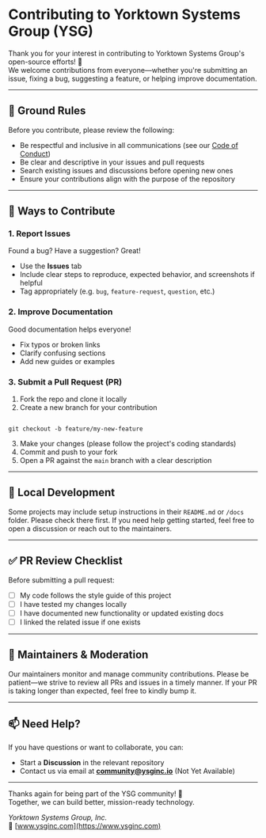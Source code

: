 # Contributing to Yorktown Systems Group (YSG)

Thank you for your interest in contributing to Yorktown Systems Group's open-source efforts! 🎉  
We welcome contributions from everyone—whether you're submitting an issue, fixing a bug, suggesting a feature, or helping improve documentation.

---

## 🧭 Ground Rules

Before you contribute, please review the following:

- Be respectful and inclusive in all communications (see our [Code of Conduct](./CODE_OF_CONDUCT.md))
- Be clear and descriptive in your issues and pull requests
- Search existing issues and discussions before opening new ones
- Ensure your contributions align with the purpose of the repository

---

## 🚀 Ways to Contribute

### 1. Report Issues
Found a bug? Have a suggestion? Great!

- Use the **Issues** tab
- Include clear steps to reproduce, expected behavior, and screenshots if helpful
- Tag appropriately (e.g. `bug`, `feature-request`, `question`, etc.)

### 2. Improve Documentation
Good documentation helps everyone!

- Fix typos or broken links
- Clarify confusing sections
- Add new guides or examples

### 3. Submit a Pull Request (PR)

1. Fork the repo and clone it locally  
2. Create a new branch for your contribution  
```

git checkout -b feature/my-new-feature

```
3. Make your changes (please follow the project's coding standards)
4. Commit and push to your fork  
5. Open a PR against the `main` branch with a clear description

---

## 🧪 Local Development

Some projects may include setup instructions in their `README.md` or `/docs` folder. Please check there first. If you need help getting started, feel free to open a discussion or reach out to the maintainers.

---

## ✅ PR Review Checklist

Before submitting a pull request:

- [ ] My code follows the style guide of this project
- [ ] I have tested my changes locally
- [ ] I have documented new functionality or updated existing docs
- [ ] I linked the related issue if one exists

---

## 🧙 Maintainers & Moderation

Our maintainers monitor and manage community contributions. Please be patient—we strive to review all PRs and issues in a timely manner. If your PR is taking longer than expected, feel free to kindly bump it.

---

## 📫 Need Help?

If you have questions or want to collaborate, you can:

- Start a **Discussion** in the relevant repository
- Contact us via email at **community@ysginc.io** (Not Yet Available)

---

Thanks again for being part of the YSG community! 💪  
Together, we can build better, mission-ready technology.

_Yorktown Systems Group, Inc._  
🔗 [www.ysginc.com](https://www.ysginc.com)
